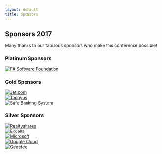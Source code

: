 ```yaml
---
layout: default
title: Sponsors
---
```


<!--  start cfp header   -->
<section id="cfp-header" class="call-for-paper-2017">
    <div class="overlay"></div>
    <div class="container">
        <div class="row">
            <div class="col-md-9">
                <div class="row">
                    <div class="call-for-paper-item">
                        <h2>Sponsors 2017</h2>
                        <p>Many thanks to our fabulous sponsors who make this conference possible!</p> 
                    </div>
                </div><!-- /.row -->
            </div><!-- /.col-md-10 -->
        </div><!-- /.row -->
    </div><!-- /.container -->
</section>
<!--  start cfp header   -->

<!--  start sponsor section  -->
<section class="sponsor">
	<div class="container">
		<div class="row">
			<div class="sponsor-wrapper">
				<div class="ccr-sponsor">
					<h3 class="sponsor-title">Platinum Sponsors</h3>
					<div class="supporters">
						<div class="row">
							<div class="col-sm-4 col-md-4">
								<div class="platinum-item-inner">			
								</div>
							</div>
							<div class="col-sm-4 col-md-4">
								<div class="platinum-item-inner">
									<a href="http://www.fsharp.org/" target="_blank">
										<img class="platinum-item" src="{{ site.baseurl }}public/assets/sponsors/2017/fsharp.png" alt="F# Software Foundation">
									</a>	
								</div>
							</div>	
							<div class="col-sm-4 col-md-4">
								<div class="platinum-item-inner">									
								</div>
							</div>
						</div>
					</div>
				</div><!-- /.platinum-sponsor -->
				<div class="ccr-sponsor">
					<h3 class="sponsor-title">Gold Sponsors</h3>
					<div class="supporters">
						<div class="row">
							<div class="col-sm-3 col-md-3">
								<div class="gold-item-inner">									
								</div>
							</div>														
							<div class="col-sm-3 col-md-3">
								<div class="gold-item-inner">
									<a href="https://jet.com/" target="_blank">
										<img class="gold-item-large" src="{{ site.baseurl }}public/assets/sponsors/2017/jet.png" alt="Jet.com">
									</a>									
								</div>
							</div>
							<div class="col-sm-3 col-md-3">
								<div class="gold-item-inner">
									<a href="http://www.tachyus.com/" target="_blank">
										<img class="gold-item-large" src="{{ site.baseurl }}public/assets/sponsors/2017/tachyus.svg" alt="Tachyus">
									</a>	
								</div>
							</div>
							<div class="col-sm-3 col-md-3">
								<div class="gold-item-inner">									
								</div>
							</div>							
						</div>
						<div class="row gold-row-end">
							<div class="col-sm-4 col-md-4">
								<div class="gold-item-inner">									
								</div>
							</div>
							<div class="col-sm-4 col-md-4">
								<div class="gold-smaller-inner">
									<a href="http://www.safe-banking.com/" target="_blank">
										<img class="gold-item" src="{{ site.baseurl }}public/assets/sponsors/2017/sbs.jpeg" alt="Safe Banking System">
									</a>	
								</div>
							</div>														
							<div class="col-sm-4 col-md-4">
								<div class="gold-item-inner">	
								</div>
							</div>							
						</div>
					</div>
				</div><!-- /.gold-sponsor -->
				<div class="ccr-sponsor">
					<h3 class="sponsor-title">Silver Sponsors</h3>
					<div>
						<div class="row">
							<div class="col-sm-3 col-md-3">
								<div class="silver-item-inner">									
								</div>
							</div>
							<div class="col-sm-3 col-md-3">
								<div class="silver-item-inner">
									<a href="https://www.realtyshares.com/" target="_blank">
										<img class="silver-item" src="{{ site.baseurl }}public/assets/sponsors/2017/realtyshares.png" alt="Realtyshares">
									</a>
								</div>
							</div>
							<div class="col-sm-3 col-md-3">
								<div class="silver-item-inner">
									<a href="https://www.excella.com/" target="_blank">
										<img class="silver-item" src="{{ site.baseurl }}public/assets/sponsors/2017/excella.png" alt="Excella">
									</a>										
								</div>
							</div>
							<div class="col-sm-3 col-md-3">
								<div class="silver-item-inner">									
								</div>
							</div>
						</div>
						<div class="row silver-row-end">
							<div class="col-sm-4 col-md-4">
								<div class="silver-item-inner">
									<a href="https://www.microsoft.com/" target="_blank">
										<img class="silver-item" src="{{ site.baseurl }}public/assets/sponsors/2017/microsoft.png" alt="Microsoft">
									</a>										
								</div>
							</div>
							<div class="col-sm-4 col-md-4">
								<div class="silver-item-inner">
									<a href="https://cloud.google.com/" target="_blank">
										<img class="silver-item" src="{{ site.baseurl }}public/assets/sponsors/2017/google_cloud_platform.png" alt="Google Cloud">
									</a>									
								</div>
							</div>
							<div class="col-sm-4 col-md-4">
								<div class="silver-item-inner">
									<a href="https://www.genetec.com/" target="_blank">
										<img class="silver-item" src="{{ site.baseurl }}public/assets/sponsors/2017/genetec.png" alt="Genetec">
									</a>								
								</div>
							</div>
						</div>
					</div>
				</div><!-- /.silver-sponsor -->
			</div><!-- /.sponsor-wrapper -->
		</div><!-- /.row -->
	</div><!-- /.container -->
</section>
<!--  end sponsor section  -->